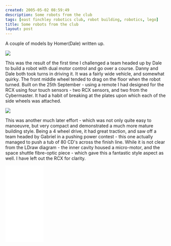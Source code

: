 ```yaml
---
created: 2005-05-02 08:59:49
description: Some robots from the club
tags: [east finchley robotics club, robot building, robotics, lego]
title: Some robots from the club
layout: post
---
```

A couple of models by Homer(Dale) written up.

![](/galleries/2005-05-02-some-robots-from-the-club/25thSept04Challenge.png)

This was the result of the first time I challenged a team headed up by Dale to build a robot with dual motor control and go over a course. Danny and Dale both took turns in driving it. It was a fairly wide vehicle, and somewhat quirky. The front middle wheel tended to drag on the floor when the robot turned. Built on the 25th September - using a remote I had designed for the RCX using four touch sensors - two RCX sensors, and two from the Cybermaster. It had a habit of breaking at the plates upon which each of the side wheels was attached.

![](/galleries/2005-05-02-some-robots-from-the-club/DaleTeam2MotorBuggy.png)

This was another much later effort - which was not only quite easy to manoeuvre, but very compact and demonstrated a much more mature building style. Being a 4 wheel drive, it had great traction, and saw off a team headed by Gabriel in a pushing power contest - this one actually managed to push a tub of 80 CD's across the finish line. While it is not clear from the LDraw diagram - the inner cavity housed a micro-motor, and the space shuttle fibre-optic piece - which gave this a fantastic style aspect as well. I have left out the RCX for clarity.

<iframe style="width:120px;height:240px;" marginwidth="0" marginheight="0" scrolling="no" frameborder="0" src="//ws-eu.amazon-adsystem.com/widgets/q?ServiceVersion=20070822&OneJS=1&Operation=GetAdHtml&MarketPlace=GB&source=ss&ref=as_ss_li_til&ad_type=product_link&tracking_id=orionrobots-21&language=en_GB&marketplace=amazon&region=GB&placement=B082WD5YV9&asins=B082WD5YV9&linkId=beb70788ccaaea84a7820473034e4cd9&show_border=true&link_opens_in_new_window=true"></iframe>
